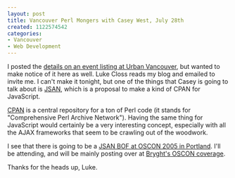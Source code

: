 ```yaml
--- 
layout: post
title: Vancouver Perl Mongers with Casey West, July 28th
created: 1122574542
categories: 
- Vancouver
- Web Development
---
```


<p>I posted the <a href="http://www.urbanvancouver.com/node/2311">details on an event listing at Urban Vancouver</a>, but wanted to make notice of it here as well. Luke Closs reads my blog and emailed to invite me. I can't make it tonight, but one of the things that Casey is going to talk about is <a href="http://www.openjsan.org/">JSAN</a>, which is a proposal to make a kind of CPAN for JavaScript.</p>

<p><a href="http://www.cpan.org/">CPAN</a> is a central repository for a ton of Perl code (it stands for &quot;Comprehensive Perl Archive Network&quot;). Having the same thing for JavaScript would certainly be a very interesting concept, especially with all the AJAX frameworks that seem to be crawling out of the woodwork.</p>

<p>I see that there is going to be a <a href="http://conferences.oreillynet.com/cs/os2005/view/e_sess/7486">JSAN BOF at OSCON 2005 in Portland</a>. I'll be attending, and will be mainly posting over at <a href="http://www.bryght.com/events/oscon-2005">Bryght's OSCON coverage</a>.</p>

<p>Thanks for the heads up, Luke.</p>
<!--break-->

